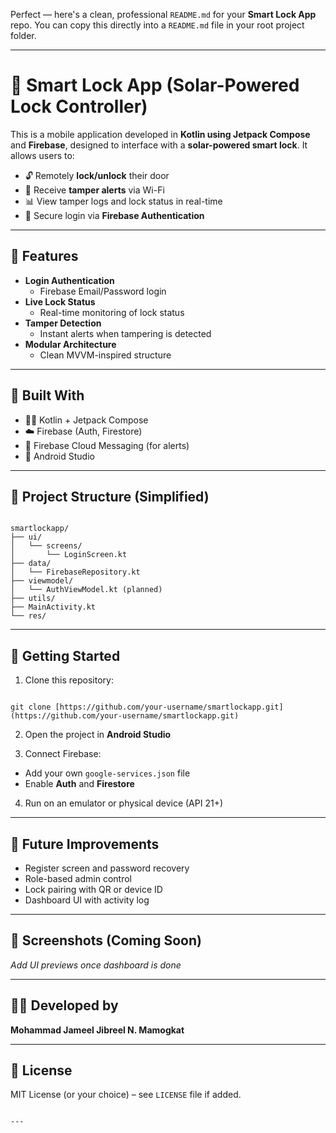 Perfect — here's a clean, professional `README.md` for your **Smart Lock App** repo. You can copy this directly into a `README.md` file in your root project folder.

---
# 🔐 Smart Lock App (Solar-Powered Lock Controller)

This is a mobile application developed in **Kotlin using Jetpack Compose** and **Firebase**, designed to interface with a **solar-powered smart lock**. It allows users to:

- 🔓 Remotely **lock/unlock** their door
- 🚨 Receive **tamper alerts** via Wi-Fi
- 📊 View tamper logs and lock status in real-time
- 🔐 Secure login via **Firebase Authentication**

---

## 📱 Features

- **Login Authentication**
  - Firebase Email/Password login
- **Live Lock Status**
  - Real-time monitoring of lock status
- **Tamper Detection**
  - Instant alerts when tampering is detected
- **Modular Architecture**
  - Clean MVVM-inspired structure

---

## 🧰 Built With

- 🧑‍💻 Kotlin + Jetpack Compose
- ☁️ Firebase (Auth, Firestore)
- 🔔 Firebase Cloud Messaging (for alerts)
- 📱 Android Studio

---

## 📁 Project Structure (Simplified)

```

smartlockapp/
├── ui/
│   └── screens/
│       └── LoginScreen.kt
├── data/
│   └── FirebaseRepository.kt
├── viewmodel/
│   └── AuthViewModel.kt (planned)
├── utils/
├── MainActivity.kt
└── res/

```

---

## 🚀 Getting Started

1. Clone this repository:
```

git clone [https://github.com/your-username/smartlockapp.git](https://github.com/your-username/smartlockapp.git)

```

2. Open the project in **Android Studio**

3. Connect Firebase:
- Add your own `google-services.json` file
- Enable **Auth** and **Firestore**

4. Run on an emulator or physical device (API 21+)

---

## 📌 Future Improvements

- Register screen and password recovery
- Role-based admin control
- Lock pairing with QR or device ID
- Dashboard UI with activity log

---

## 📸 Screenshots (Coming Soon)
_Add UI previews once dashboard is done_

---

## 👨‍💻 Developed by
**Mohammad Jameel Jibreel N. Mamogkat**

---

## 📜 License

MIT License (or your choice) – see `LICENSE` file if added.
```

---
